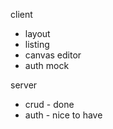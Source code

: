 client

- layout
- listing
- canvas editor
- auth mock

server

- crud - done
- auth - nice to have
